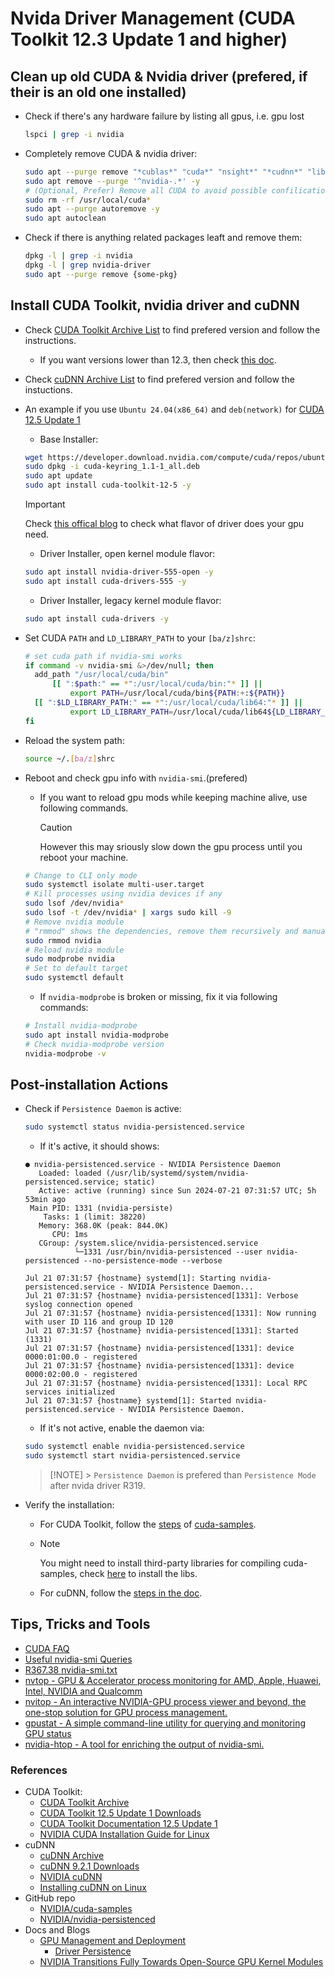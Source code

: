 # Nvida Driver Management (CUDA Toolkit 12.3 Update 1 and higher)

## Clean up old CUDA & Nvidia driver (prefered, if their is an old one installed)

- Check if there's any hardware failure by listing all gpus, i.e. gpu lost

  ```sh
  lspci | grep -i nvidia
  ```

- Completely remove CUDA & nvidia driver:

  ```sh
  sudo apt --purge remove "*cublas*" "cuda*" "nsight*" "*cudnn*" "libnvidia*" -y
  sudo apt remove --purge '^nvidia-.*' -y
  # (Optional, Prefer) Remove all CUDA to avoid possible confilication with new driver
  sudo rm -rf /usr/local/cuda*
  sudo apt --purge autoremove -y
  sudo apt autoclean
  ```

- Check if there is anything related packages leaft and remove them:

  ```sh
  dpkg -l | grep -i nvidia
  dpkg -l | grep nvidia-driver
  sudo apt --purge remove {some-pkg}
  ```

## Install CUDA Toolkit, nvidia driver and cuDNN

- Check [CUDA Toolkit Archive List](https://developer.nvidia.com/cuda-toolkit-archive) to find prefered version and follow the instructions.
  - If you want versions lower than 12.3, then check [this doc](./deprecated.md).
- Check [cuDNN Archive List](https://developer.nvidia.com/cudnn-archive) to find prefered version and follow the instuctions.
- An example if you use `Ubuntu 24.04(x86_64)` and `deb(network)` for [CUDA 12.5 Update 1](https://developer.nvidia.com/cuda-downloads?target_os=Linux&target_arch=x86_64&Distribution=Ubuntu&target_version=24.04&target_type=deb_network)

  - Base Installer:

  ```sh
  wget https://developer.download.nvidia.com/compute/cuda/repos/ubuntu2404/x86_64/cuda-keyring_1.1-1_all.deb
  sudo dpkg -i cuda-keyring_1.1-1_all.deb
  sudo apt update
  sudo apt install cuda-toolkit-12-5 -y
  ```

  > [!IMPORTANT]  
  > Check [this offical blog](https://developer.nvidia.com/blog/nvidia-transitions-fully-towards-open-source-gpu-kernel-modules/#supported_gpus) to check what flavor of driver does your gpu need.

  - Driver Installer, open kernel module flavor:

  ```sh
  sudo apt install nvidia-driver-555-open -y
  sudo apt install cuda-drivers-555 -y
  ```

  - Driver Installer, legacy kernel module flavor:

  ```sh
  sudo apt install cuda-drivers -y
  ```

- Set CUDA `PATH` and `LD_LIBRARY_PATH` to your `[ba/z]shrc`:

  ```sh
  # set cuda path if nvidia-smi works
  if command -v nvidia-smi &>/dev/null; then
  	add_path "/usr/local/cuda/bin"
        [[ ":$path:" == *":/usr/local/cuda/bin:"* ]] ||
            export PATH=/usr/local/cuda/bin${PATH:+:${PATH}}
  	[[ ":$LD_LIBRARY_PATH:" == *":/usr/local/cuda/lib64:"* ]] ||
            export LD_LIBRARY_PATH=/usr/local/cuda/lib64${LD_LIBRARY_PATH:+:${LD_LIBRARY_PATH}}
  fi
  ```

- Reload the system path:
  ```sh
  source ~/.[ba/z]shrc
  ```
- Reboot and check gpu info with `nvidia-smi`.(prefered)

  - If you want to reload gpu mods while keeping machine alive, use following commands.

    > [!CAUTION]
    > However this may sriously slow down the gpu process until you reboot your machine.

  ```sh
  # Change to CLI only mode
  sudo systemctl isolate multi-user.target
  # Kill processes using nvidia devices if any
  sudo lsof /dev/nvidia*
  sudo lsof -t /dev/nvidia* | xargs sudo kill -9
  # Remove nvidia module
  # "rmmod" shows the dependencies, remove them recursively and manually with "sudo rmmod sth"
  sudo rmmod nvidia
  # Reload nvidia module
  sudo modprobe nvidia
  # Set to default target
  sudo systemctl default
  ```

  - If `nvidia-modprobe` is broken or missing, fix it via following commands:

  ```sh
  # Install nvidia-modprobe
  sudo apt install nvidia-modprobe
  # Check nvidia-modprobe version
  nvidia-modprobe -v
  ```

## Post-installation Actions

- Check if `Persistence Daemon` is active:

  ```sh
  sudo systemctl status nvidia-persistenced.service
  ```

  - If it's active, it should shows:

  ```
  ● nvidia-persistenced.service - NVIDIA Persistence Daemon
     Loaded: loaded (/usr/lib/systemd/system/nvidia-persistenced.service; static)
     Active: active (running) since Sun 2024-07-21 07:31:57 UTC; 5h 53min ago
   Main PID: 1331 (nvidia-persiste)
      Tasks: 1 (limit: 38220)
     Memory: 368.0K (peak: 844.0K)
        CPU: 1ms
     CGroup: /system.slice/nvidia-persistenced.service
             └─1331 /usr/bin/nvidia-persistenced --user nvidia-persistenced --no-persistence-mode --verbose

  Jul 21 07:31:57 {hostname} systemd[1]: Starting nvidia-persistenced.service - NVIDIA Persistence Daemon...
  Jul 21 07:31:57 {hostname} nvidia-persistenced[1331]: Verbose syslog connection opened
  Jul 21 07:31:57 {hostname} nvidia-persistenced[1331]: Now running with user ID 116 and group ID 120
  Jul 21 07:31:57 {hostname} nvidia-persistenced[1331]: Started (1331)
  Jul 21 07:31:57 {hostname} nvidia-persistenced[1331]: device 0000:01:00.0 - registered
  Jul 21 07:31:57 {hostname} nvidia-persistenced[1331]: device 0000:02:00.0 - registered
  Jul 21 07:31:57 {hostname} nvidia-persistenced[1331]: Local RPC services initialized
  Jul 21 07:31:57 {hostname} systemd[1]: Started nvidia-persistenced.service - NVIDIA Persistence Daemon.
  ```

  - If it's not active, enable the daemon via:

  ```sh
  sudo systemctl enable nvidia-persistenced.service
  sudo systemctl start nvidia-persistenced.service
  ```

  > [!NOTE] > `Persistence Daemon` is prefered than `Persistence Mode` after nvida driver R319.

- Verify the installation:

  - For CUDA Toolkit, follow the [steps](https://docs.nvidia.com/cuda/cuda-installation-guide-linux/index.html#install-writable-samples) of [cuda-samples](https://github.com/NVIDIA/cuda-samples).

  - > [!NOTE]
    > You might need to install third-party libraries for compiling cuda-samples, check [here](https://docs.nvidia.com/cuda/cuda-installation-guide-linux/index.html#install-third-party-libraries) to install the libs.

  - For cuDNN, follow the [steps in the doc](https://docs.nvidia.com/deeplearning/cudnn/latest/installation/linux.html#verifying-the-install-on-linux).

## Tips, Tricks and Tools

- [CUDA FAQ](https://docs.nvidia.com/cuda/cuda-installation-guide-linux/index.html#frequently-asked-questions)
- [Useful nvidia-smi Queries](https://nvidia.custhelp.com/app/answers/detail/a_id/3751/~/useful-nvidia-smi-queries)
- [R367.38 nvidia-smi.txt](https://developer.download.nvidia.com/compute/DCGM/docs/nvidia-smi-367.38.pdf)
- [nvtop - GPU & Accelerator process monitoring for AMD, Apple, Huawei, Intel, NVIDIA and Qualcomm](https://github.com/Syllo/nvtop)
- [nvitop - An interactive NVIDIA-GPU process viewer and beyond, the one-stop solution for GPU process management.](https://github.com/XuehaiPan/nvitop)
- [gpustat - A simple command-line utility for querying and monitoring GPU status](https://github.com/wookayin/gpustat)
- [nvidia-htop - A tool for enriching the output of nvidia-smi.](https://github.com/peci1/nvidia-htop)

### References

- CUDA Toolkit:
  - [CUDA Toolkit Archive](https://developer.nvidia.com/cuda-toolkit-archive)
  - [CUDA Toolkit 12.5 Update 1 Downloads](https://developer.nvidia.com/cuda-downloads?target_os=Linux&target_arch=x86_64&Distribution=Ubuntu&target_version=24.04&target_type=deb_network)
  - [CUDA Toolkit Documentation 12.5 Update 1](https://docs.nvidia.com/cuda/)
  - [NVIDIA CUDA Installation Guide for Linux](https://docs.nvidia.com/cuda/cuda-installation-guide-linux/index.html)
- cuDNN
  - [cuDNN Archive](https://developer.nvidia.com/cudnn-archive)
  - [cuDNN 9.2.1 Downloads](https://developer.nvidia.com/cudnn-downloads?target_os=Linux&target_arch=x86_64&Distribution=Ubuntu&target_version=22.04&target_type=deb_network)
  - [NVIDIA cuDNN](https://docs.nvidia.com/deeplearning/cudnn/latest/)
  - [Installing cuDNN on Linux](https://docs.nvidia.com/deeplearning/cudnn/latest/installation/linux.html)
- GitHub repo
  - [NVIDIA/cuda-samples](https://github.com/NVIDIA/cuda-samples)
  - [NVIDIA/nvidia-persistenced](https://github.com/NVIDIA/nvidia-persistenced)
- Docs and Blogs
  - [GPU Management and Deployment](https://docs.nvidia.com/deploy/index.html)
    - [Driver Persistence](https://docs.nvidia.com/deploy/driver-persistence/index.html)
  - [NVIDIA Transitions Fully Towards Open-Source GPU Kernel Modules](https://developer.nvidia.com/blog/nvidia-transitions-fully-towards-open-source-gpu-kernel-modules/#supported_gpus)
